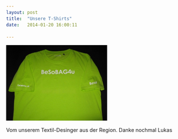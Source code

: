 ```yaml
---
layout: post
title:  "Unsere T-Shirts"
date:   2014-01-20 16:00:11

---
```





<img src="/images/shirt.jpg" class="right" width="275" />



Vom unserem Textil-Desinger aus der Region.
Danke nochmal Lukas  
<a href="http://www.cutworks.ch" target="_blank">